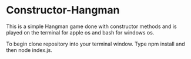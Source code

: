 # Constructor-Hangman

This is a simple Hangman game done with constructor methods and is played on the terminal for apple os and bash for windows os.

To begin clone repository into your terminal window.
Type npm install and then node index.js.

